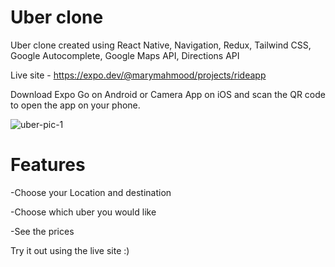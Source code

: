 # Uber clone 

Uber clone created using React Native, Navigation, Redux, Tailwind CSS, Google Autocomplete, Google Maps API, Directions API

Live site - https://expo.dev/@marymahmood/projects/rideapp

Download Expo Go on Android or Camera App on iOS and scan the QR code to open the app on your phone.

![uber-pic-1](https://user-images.githubusercontent.com/86771291/138262472-91935e2b-47ad-4a78-a1ab-6fe9bc5c1ea4.png)

# Features

-Choose your Location and destination

-Choose which uber you would like 

-See the prices

Try it out using the live site :)
